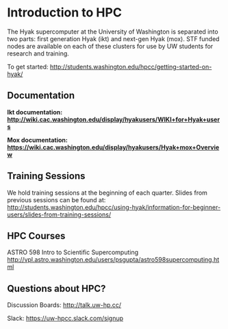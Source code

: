 # Introduction to HPC
The Hyak supercomputer at the University of Washington is separated into two parts: first generation Hyak (ikt) and next-gen Hyak (mox). STF funded nodes are available on each of these clusters for use by UW students for research and training.

To get started: http://students.washington.edu/hpcc/getting-started-on-hyak/

## Documentation
__Ikt documentation: http://wiki.cac.washington.edu/display/hyakusers/WIKI+for+Hyak+users__

__Mox documentation: https://wiki.cac.washington.edu/display/hyakusers/Hyak+mox+Overview__

## Training Sessions
We hold training sessions at the beginning of each quarter. Slides from previous sessions can be found at: http://students.washington.edu/hpcc/using-hyak/information-for-beginner-users/slides-from-training-sessions/

## HPC Courses
ASTRO 598 Intro to Scientific Supercomputing
http://vpl.astro.washington.edu/users/psgupta/astro598supercomputing.html

## Questions about HPC? 
Discussion Boards: http://talk.uw-hp.cc/

Slack: https://uw-hpcc.slack.com/signup



